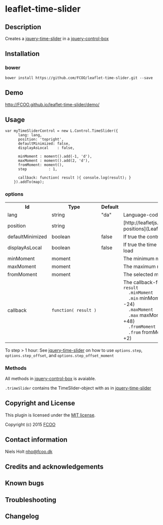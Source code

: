 # leaflet-time-slider
>
[jquery-time-slider]:https://github.com/FCOO/leaflet-time-slider
[jquery-control-box]:https://github.com/FCOO/leaflet-control-box


## Description
Creates a [jquery-time-slider] in a [jquery-control-box] 

## Installation
### bower
`bower install https://github.com/FCOO/leaflet-time-slider.git --save`

## Demo
http://FCOO.github.io/leaflet-time-slider/demo/ 

## Usage

	var myTimeSliderControl = new L.Control.TimeSlider({
		  lang: lang,
		  position: 'topright',
		  defaultMinimized: false,
		  displayAsLocal	: false,

		  minMoment	: moment().add(-1, 'd'), 
		  maxMoment	: moment().add(2, 'd'), 
		  fromMoment: moment(),
		  step			: 1,

		  callback: function( result ){ console.log(result); } 
		}).addTo(map);


### options
<table>
<tr>
<th>Id</th>
<th>Type</th> 
<th>Default</th>
<th>Description</th>
</tr>

<tr>
	<td>lang</td>
	<td>string</td>
	<td>"da"</td>
	<td>Language-code "da" or "en"</td>
</tr>

<tr>
	<td>position</td>
	<td>string</td>
	<td></td>
	<td>[http://leafletjs.com/reference.html#control-positions](Leaflet control-position)</td>
</tr>

<tr>
	<td>defaultMinimized</td>
	<td>boolean</td>
	<td>false</td>
	<td>If true the control is closed/hidden on load</td>
</tr>

<tr>
	<td>displayAsLocal</td>
	<td>boolean</td>
	<td>false</td>
	<td>If true the time is displayed in local time on load</td>
</tr>

<tr>
	<td>minMoment</td>
	<td>moment</td>
	<td></td>
	<td>The minimum moment/time on the scale</td>
</tr>
<tr>
	<td>maxMoment</td>
	<td>moment</td>
	<td></td>
	<td>The maximum moment/time on the scale</td>
</tr>
<tr>
	<td>fromMoment</td>
	<td>moment</td>
	<td></td>
	<td>The selected moment</td>
</tr>

<tr>
	<td>callback</td>
	<td><code>function(&nbsp;result&nbsp;)</code></td>
	<td></td>
	<td>The callback-function.<br> 
<code>result</code><br>
<code>&nbsp;&nbsp;.minMoment</code><br>
<code>&nbsp;&nbsp;.min</code> minMoment as relative hours (ex. -24)<br>
<code>&nbsp;&nbsp;.maxMoment</code><br>
<code>&nbsp;&nbsp;.max</code> maxMoment as relative hours (ex. +48)<br>
<code>&nbsp;&nbsp;.fromMoment</code><br>
<code>&nbsp;&nbsp;.from</code> fromMoment as relative hours (ex. +2)
	</td>
</tr>
</table>


To step > 1 hour: See [jquery-time-slider] on how to use `options.step`, `options.step_offset`, and `options.step_offset_moment`
 

### Methods

All methods in [jquery-control-box] is avaiable.

`.trimeSlider` contains the TimeSlider-object with as in [jquery-time-slider]



## Copyright and License
This plugin is licensed under the [MIT license](https://github.com/FCOO/leaflet-time-slider/LICENSE).

Copyright (c) 2015 [FCOO](https://github.com/FCOO)

## Contact information

Niels Holt nho@fcoo.dk


## Credits and acknowledgements


## Known bugs

## Troubleshooting

## Changelog



